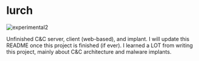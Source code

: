 # lurch

![experimental2](https://github.com/user-attachments/assets/3e124368-ff47-446b-88d3-6a27f661cd89)

Unfinished C&C server, client (web-based), and implant.
I will update this README once this project is finished (if ever).
I learned a LOT from writing this project, mainly about C&C architecture and malware implants.
